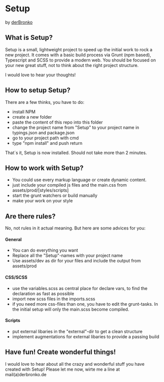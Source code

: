 # Setup
by [derBronko](http://www.derbronko.com)

What is Setup?
-------------
Setup is a small, lightweight project to speed up the initial work to rock a new project.
It comes with a basic build process via Grunt (npm based), Typescript and SCSS to provide
a modern web.
You should be focused on your new great stuff, not to think about the right project structure.

I would love to hear your thoughts!

How to setup Setup?
------------------
There are a few thinks, you have to do:

- install NPM
- create a new folder
- paste the content of this repo into this folder
- change the project name from "Setup" to your project name in typings.json and package.json
- go to your project path with cmd
- type "npm install" and push return

That´s it, Setup is now installed. Should not take more than 2 minutes.

How to work with Setup?
-------
- You could use every markup language or create dynamic content.
- just include your compiled js files and the main.css from assets/prod/[styles/scripts]
- start the grunt watchers or build manually
- make your work on your style


Are there rules?
-------
No, not rules in it actual meaning.
But here are some advices for you:
####  General
- You can do everything you want
- Replace all the "Setup"-names with your project name
- Use assets/dev as dir for your files and include the output from assets/prod

#### CSS/SCSS 
- use the variables.scss as central place for declare vars, to find the declaration as fast as possible
- import new scss files in the imports.scss
- if you need more css-files than one, you have to edit the grunt-tasks. In the initial setup will only the main.scss become compiled.

#### Scripts 
- put external libaries in the "external"-dir to get a clean structure
- implement augmentations for external libaries to provide a passing build
  
  
  
Have fun! Create wonderful things!
-----
I would love to hear about all the crazy and wonderful stuff you have created with Setup!
Please let me now, wirte me a line at mail(a)derbronko.de
